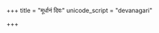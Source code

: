 +++
title = "मूर्धानं दिवः"
unicode_script = "devanagari"

+++
<div class="js_include" url="/vedAH/sAma/paravastu-saama/devaH/agniH/mUrdhAnam_divaH/"  newLevelForH1="1" includeTitle="true"> </div>